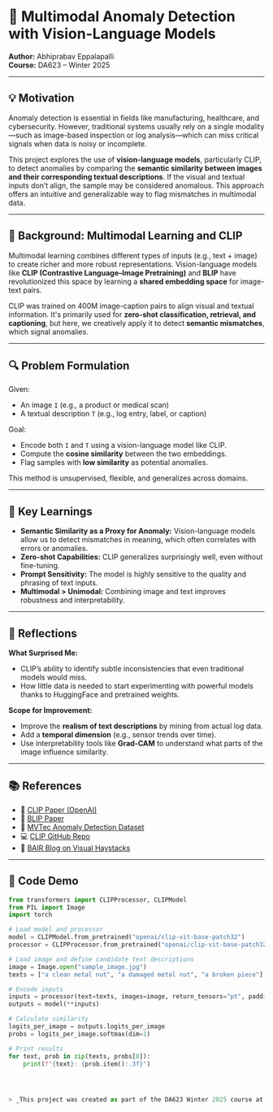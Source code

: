 # 📌 Multimodal Anomaly Detection with Vision-Language Models

**Author:** Abhiprabav Eppalapalli  
**Course:** DA623 – Winter 2025

---

## 💡 Motivation

Anomaly detection is essential in fields like manufacturing, healthcare, and cybersecurity. However, traditional systems usually rely on a single modality—such as image-based inspection or log analysis—which can miss critical signals when data is noisy or incomplete.

This project explores the use of **vision-language models**, particularly CLIP, to detect anomalies by comparing the **semantic similarity between images and their corresponding textual descriptions**. If the visual and textual inputs don’t align, the sample may be considered anomalous. This approach offers an intuitive and generalizable way to flag mismatches in multimodal data.

---

## 🧠 Background: Multimodal Learning and CLIP

Multimodal learning combines different types of inputs (e.g., text + image) to create richer and more robust representations. Vision-language models like **CLIP (Contrastive Language–Image Pretraining)** and **BLIP** have revolutionized this space by learning a **shared embedding space** for image-text pairs.

CLIP was trained on 400M image-caption pairs to align visual and textual information. It's primarily used for **zero-shot classification, retrieval, and captioning**, but here, we creatively apply it to detect **semantic mismatches**, which signal anomalies.

---

## 🔍 Problem Formulation

Given:
- An image `I` (e.g., a product or medical scan)
- A textual description `T` (e.g., log entry, label, or caption)

Goal:
- Encode both `I` and `T` using a vision-language model like CLIP.
- Compute the **cosine similarity** between the two embeddings.
- Flag samples with **low similarity** as potential anomalies.

This method is unsupervised, flexible, and generalizes across domains.

---
## 🧩 Key Learnings

- **Semantic Similarity as a Proxy for Anomaly:** Vision-language models allow us to detect mismatches in meaning, which often correlates with errors or anomalies.
- **Zero-shot Capabilities:** CLIP generalizes surprisingly well, even without fine-tuning.
- **Prompt Sensitivity:** The model is highly sensitive to the quality and phrasing of text inputs.
- **Multimodal > Unimodal:** Combining image and text improves robustness and interpretability.

---

## 🤔 Reflections

**What Surprised Me:**
- CLIP’s ability to identify subtle inconsistencies that even traditional models would miss.
- How little data is needed to start experimenting with powerful models thanks to HuggingFace and pretrained weights.

**Scope for Improvement:**
- Improve the **realism of text descriptions** by mining from actual log data.
- Add a **temporal dimension** (e.g., sensor trends over time).
- Use interpretability tools like **Grad-CAM** to understand what parts of the image influence similarity.

---

## 📚 References

- 🔗 [CLIP Paper (OpenAI)](https://arxiv.org/abs/2103.00020)  
- 🔗 [BLIP Paper](https://arxiv.org/abs/2201.12086)  
- 📂 [MVTec Anomaly Detection Dataset](https://www.mvtec.com/company/research/datasets/mvtec-ad)  
- 💻 [CLIP GitHub Repo](https://github.com/openai/CLIP)  
- 🧠 [BAIR Blog on Visual Haystacks](https://bair.berkeley.edu/blog/2024/07/20/visual-haystacks/)

---
## 🧪 Code Demo

```python
from transformers import CLIPProcessor, CLIPModel
from PIL import Image
import torch

# Load model and processor
model = CLIPModel.from_pretrained("openai/clip-vit-base-patch32")
processor = CLIPProcessor.from_pretrained("openai/clip-vit-base-patch32")

# Load image and define candidate text descriptions
image = Image.open("sample_image.jpg")
texts = ["a clean metal nut", "a damaged metal nut", "a broken piece"]

# Encode inputs
inputs = processor(text=texts, images=image, return_tensors="pt", padding=True)
outputs = model(**inputs)

# Calculate similarity
logits_per_image = outputs.logits_per_image
probs = logits_per_image.softmax(dim=1)

# Print results
for text, prob in zip(texts, probs[0]):
    print(f"{text}: {prob.item():.3f}")




> _This project was created as part of the DA623 Winter 2025 course at [IIT GUWAHATI]._
